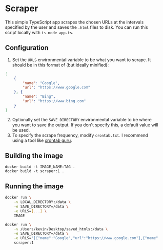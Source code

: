 # Scraper
This simple TypeScript app scrapes the chosen URLs at the intervals specified by the user and saves the `.html` files to disk. You can run this script locally with `ts-node app.ts`. 

## Configuration
1. Set the `URLS` environmental variable to be what you want to scrape. It should be in this format of (but ideally minified):
  ```json
  [
      {
          "name": "Google",
          "url": "https://www.google.com"
      }, {
          "name": "Bing",
          "url": "https://www.bing.com"
      }
  ]
  ```
2. Optionally set the `SAVE_DIRECTORY` environmental variable to be where you want to save the output. If you don't specify this, a default value will be used.
3. To specify the scrape frequency, modify `crontab.txt`. I recommend using a tool like [crontab guru](https://www.crontab.guru).

## Building the image
```
docker build -t IMAGE_NAME:TAG .
docker build -t scraper:1 .
```

## Running the image
```bash
docker run \
    -v LOCAL_DIRECTORY:/data \
    -e SAVE_DIRECTORY=/data \
    -e URLS=[...] \
    IMAGE

docker run \
    -v /Users/kevin/Desktop/saved_htmls:/data \
    -e SAVE_DIRECTORY=/data \
    -e URLS='[{"name":"Google","url":"https://www.google.com"},{"name":"Bing","url":"https://www.bing.com"}]' \
    scraper:1
```